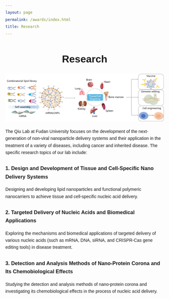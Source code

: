 ```yaml
---
layout: page
permalink: /awards/index.html
title: Research
---
```

<head>
    <meta charset="UTF-8">
    <meta name="viewport" content="width=device-width, initial-scale=1.0">
    <style>
        body {
            font-family: Arial, sans-serif;
            margin: 20px;
            line-height: 1.6;
        }
        .research-section {
            max-width: 800px;
            margin: 0 auto;
        }
        h1 {
            text-align: center;
        }
        .research-direction {
            margin-bottom: 26px;
        }
        .research-direction h2 {
            color: #007bff;
        }
        .research-direction ul {
            list-style-type: disc;
            padding-left: 20px;
        }
    </style>
</head>
<body>
    <div>
        <h1 style="font-size: 32px;">Research</h1>
        <img src="/images/lnp-sc.jpg" alt="lnp">
    </div>
    <div class="research-section">
        <div class="research-direction">
        <p>The Qiu Lab at Fudan University focuses on the development of the next-generation of non-viral nanoparticle delivery systems and their application in the treatment of a variety of diseases, including cancer and inherited disease. The specific research topics of our lab include:</p>
        </div>
    <div class="research-direction">
    <h3>1. Design and Development of Tissue and Cell-Specific Nano Delivery Systems</h3>
    <p>Designing and developing lipid nanoparticles and functional polymeric nanocarriers to achieve tissue and cell-specific nucleic acid delivery.</p>
    </div>
    <div class="research-direction">
    <h3>2. Targeted Delivery of Nucleic Acids and Biomedical Applications</h3>
    <p>Exploring the mechanisms and biomedical applications of targeted delivery of various nucleic acids (such as mRNA, DNA, siRNA, and CRISPR-Cas gene editing tools) in disease treatment.</p>
    </div>
    <div class="research-direction">
    <h3>3. Detection and Analysis Methods of Nano-Protein Corona and Its Chemobiological Effects</h3>
    <p>Studying the detection and analysis methods of nano-protein corona and investigating its chemobiological effects in the process of nucleic acid delivery.</p>
    </div>
</div>

</body>

